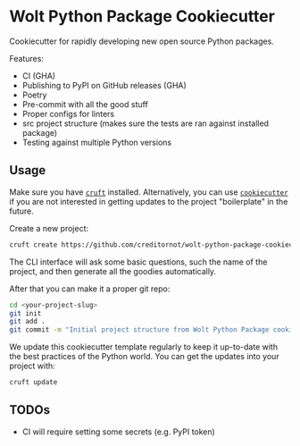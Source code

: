 # Wolt Python Package Cookiecutter

Cookiecutter for rapidly developing new open source Python packages.

Features:

* CI (GHA)
* Publishing to PyPI on GitHub releases (GHA)
* Poetry
* Pre-commit with all the good stuff
* Proper configs for linters
* src project structure (makes sure the tests are ran against installed package)
* Testing against multiple Python versions

## Usage

Make sure you have [`cruft`](https://github.com/cruft/cruft#installation) installed. Alternatively, you can use
 [`cookiecutter`](https://cookiecutter.readthedocs.io/en/latest/installation.html) if you are not interested in
  getting updates to the project "boilerplate" in the future.

Create a new project:

```sh
cruft create https://github.com/creditornot/wolt-python-package-cookiecutter
```

The CLI interface will ask some basic questions, such the name of the project, and then generate all the goodies
 automatically.

After that you can make it a proper git repo:

```sh
cd <your-project-slug>
git init
git add .
git commit -m "Initial project structure from Wolt Python Package cookiecutter"
```

We update this cookiecutter template regularly to keep it up-to-date with the best practices of the Python world. You
 can get the updates into your project with:

```sh
cruft update
```

## TODOs

* CI will require setting some secrets (e.g. PyPI token)
